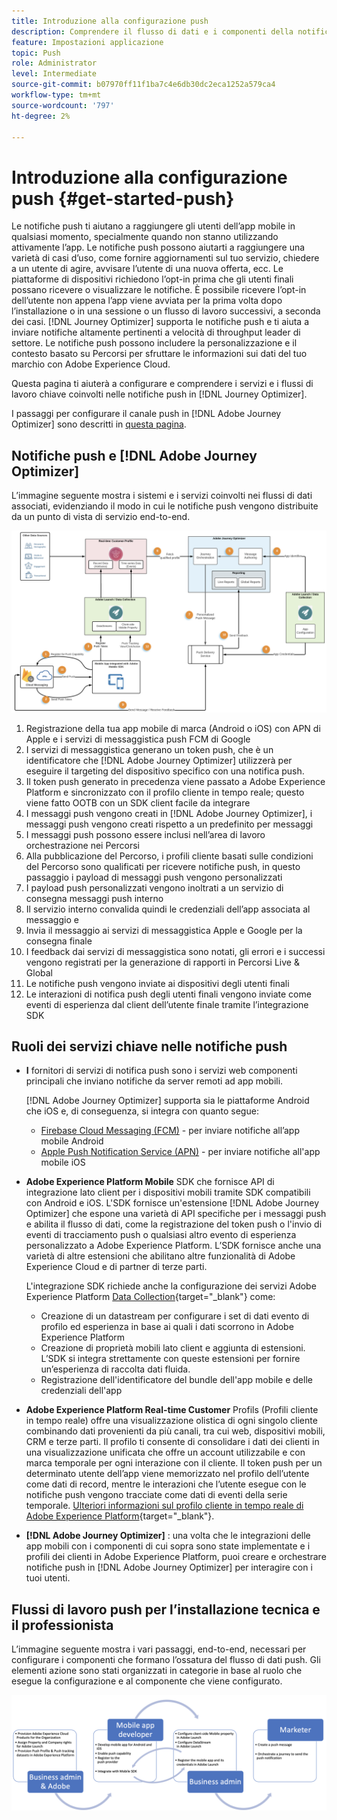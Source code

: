 ```yaml
---
title: Introduzione alla configurazione push
description: Comprendere il flusso di dati e i componenti della notifica push
feature: Impostazioni applicazione
topic: Push
role: Administrator
level: Intermediate
source-git-commit: b07970ff11f1ba7c4e6db30dc2eca1252a579ca4
workflow-type: tm+mt
source-wordcount: '797'
ht-degree: 2%

---
```


# Introduzione alla configurazione push {#get-started-push}

Le notifiche push ti aiutano a raggiungere gli utenti dell’app mobile in qualsiasi momento, specialmente quando non stanno utilizzando attivamente l’app. Le notifiche push possono aiutarti a raggiungere una varietà di casi d’uso, come fornire aggiornamenti sul tuo servizio, chiedere a un utente di agire, avvisare l’utente di una nuova offerta, ecc. Le piattaforme di dispositivi richiedono l’opt-in prima che gli utenti finali possano ricevere o visualizzare le notifiche. È possibile ricevere l’opt-in dell’utente non appena l’app viene avviata per la prima volta dopo l’installazione o in una sessione o un flusso di lavoro successivi, a seconda dei casi. [!DNL Journey Optimizer] supporta le notifiche push e ti aiuta a inviare notifiche altamente pertinenti a velocità di throughput leader di settore. Le notifiche push possono includere la personalizzazione e il contesto basato su Percorsi per sfruttare le informazioni sui dati del tuo marchio con Adobe Experience Cloud.

Questa pagina ti aiuterà a configurare e comprendere i servizi e i flussi di lavoro chiave coinvolti nelle notifiche push in [!DNL Journey Optimizer].

I passaggi per configurare il canale push in [!DNL Adobe Journey Optimizer] sono descritti in [questa pagina](push-configuration.md).

## Notifiche push e [!DNL Adobe Journey Optimizer]

L’immagine seguente mostra i sistemi e i servizi coinvolti nei flussi di dati associati, evidenziando il modo in cui le notifiche push vengono distribuite da un punto di vista di servizio end-to-end.

![](assets/push-flow.png)

1. Registrazione della tua app mobile di marca (Android o iOS) con APN di Apple e i servizi di messaggistica push FCM di Google
1. I servizi di messaggistica generano un token push, che è un identificatore che [!DNL Adobe Journey Optimizer] utilizzerà per eseguire il targeting del dispositivo specifico con una notifica push.
1. Il token push generato in precedenza viene passato a Adobe Experience Platform e sincronizzato con il profilo cliente in tempo reale; questo viene fatto OOTB con un SDK client facile da integrare
1. I messaggi push vengono creati in [!DNL Adobe Journey Optimizer], i messaggi push vengono creati rispetto a un predefinito per messaggi
1. I messaggi push possono essere inclusi nell’area di lavoro orchestrazione nei Percorsi
1. Alla pubblicazione del Percorso, i profili cliente basati sulle condizioni del Percorso sono qualificati per ricevere notifiche push, in questo passaggio i payload di messaggi push vengono personalizzati
1. I payload push personalizzati vengono inoltrati a un servizio di consegna messaggi push interno
1. Il servizio interno convalida quindi le credenziali dell’app associata al messaggio e
1. Invia il messaggio ai servizi di messaggistica Apple e Google per la consegna finale
1. I feedback dai servizi di messaggistica sono notati, gli errori e i successi vengono registrati per la generazione di rapporti in Percorsi Live &amp; Global
1. Le notifiche push vengono inviate ai dispositivi degli utenti finali
1. Le interazioni di notifica push degli utenti finali vengono inviate come eventi di esperienza dal client dell’utente finale tramite l’integrazione SDK

## Ruoli dei servizi chiave nelle notifiche push

* **I** fornitori di servizi di notifica push sono i servizi web componenti principali che inviano notifiche da server remoti ad app mobili.

   [!DNL Adobe Journey Optimizer]  supporta sia le piattaforme Android che iOS e, di conseguenza, si integra con quanto segue:
   * [Firebase Cloud Messaging (FCM)](https://firebase.google.com/docs/cloud-messaging)  - per inviare notifiche all’app mobile Android
   * [Apple Push Notification Service (APN)](https://developer.apple.com/library/archive/documentation/NetworkingInternet/Conceptual/RemoteNotificationsPG/APNSOverview.html)  - per inviare notifiche all&#39;app mobile iOS

* **Adobe Experience Platform Mobile** SDK che fornisce API di integrazione lato client per i dispositivi mobili tramite SDK compatibili con Android e iOS. L&#39;SDK fornisce un&#39;estensione [!DNL Adobe Journey Optimizer] che espone una varietà di API specifiche per i messaggi push e abilita il flusso di dati, come la registrazione del token push o l&#39;invio di eventi di tracciamento push o qualsiasi altro evento di esperienza personalizzato a Adobe Experience Platform. L’SDK fornisce anche una varietà di altre estensioni che abilitano altre funzionalità di Adobe Experience Cloud e di partner di terze parti.

   L&#39;integrazione SDK richiede anche la configurazione dei servizi Adobe Experience Platform [Data Collection](https://experienceleague.adobe.com/docs/launch/using/home.html?lang=it){target=&quot;_blank&quot;} come:

   * Creazione di un datastream per configurare i set di dati evento di profilo ed esperienza in base ai quali i dati scorrono in Adobe Experience Platform
   * Creazione di proprietà mobili lato client e aggiunta di estensioni. L’SDK si integra strettamente con queste estensioni per fornire un’esperienza di raccolta dati fluida.
   * Registrazione dell&#39;identificatore del bundle dell&#39;app mobile e delle credenziali dell&#39;app

* **Adobe Experience Platform Real-time Customer**  Profils (Profili cliente in tempo reale) offre una visualizzazione olistica di ogni singolo cliente combinando dati provenienti da più canali, tra cui web, dispositivi mobili, CRM e terze parti. Il profilo ti consente di consolidare i dati dei clienti in una visualizzazione unificata che offre un account utilizzabile e con marca temporale per ogni interazione con il cliente. Il token push per un determinato utente dell’app viene memorizzato nel profilo dell’utente come dati di record, mentre le interazioni che l’utente esegue con le notifiche push vengono tracciate come dati di eventi della serie temporale. [Ulteriori informazioni sul profilo cliente in tempo reale di Adobe Experience Platform](https://experienceleague.adobe.com/docs/experience-platform/profile/home.html){target=&quot;_blank&quot;}.

* **[!DNL Adobe Journey Optimizer]** : una volta che le integrazioni delle app mobili con i componenti di cui sopra sono state implementate e i profili dei clienti in Adobe Experience Platform, puoi creare e orchestrare notifiche push in  [!DNL Adobe Journey Optimizer] per interagire con i tuoi utenti.

## Flussi di lavoro push per l’installazione tecnica e il professionista

L’immagine seguente mostra i vari passaggi, end-to-end, necessari per configurare i componenti che formano l’ossatura del flusso di dati push. Gli elementi azione sono stati organizzati in categorie in base al ruolo che esegue la configurazione e al componente che viene configurato.

![](assets/user-flow.png)
